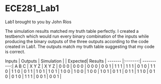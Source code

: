ECE281_Lab1
===========

Lab1 brought to you by John Rios

The simulation results matched my truth table perfectly. I created a testbench which would run 
every binary combination of the inputs while producing the binary outputs of the three outputs
according to the code created in Lab1. The outputs match my truth table suggesting that my code
is correct. 

Inputs   | Outputs | Simulation |
         | Expected|   Results  |
 ------- |:-------:| ----------:|
A  B  C  | X  Y  Z |   X  Y  Z  |
0  0  0  | 0  0  0 |   0  0  0  |
0  0  1  | 1  1  1 |   1  1  1  |
0  1  0  | 1  1  0 |   1  1  0  |
0  1  1  | 1  0  1 |   1  0  1  |
1  0  0  | 1  0  0 |   1  0  0  |
1  0  1  | 0  1  1 |   0  1  1  |
1  1  0  | 0  1  0 |   0  1  0  |
1  1  1  | 0  0  1 |   0  0  1  |
